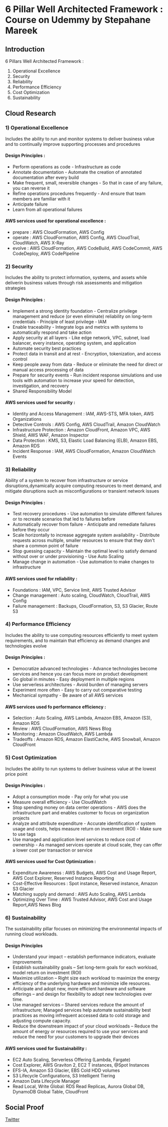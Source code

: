 
# 6 Pillar Well Architected Framework : Course on Udemmy by Stepahane Mareek

## Introduction
6 Pillars Well Architected Framework :
1) Operational Excellence
2) Security
3) Reliability
4) Performance Efficiency
5) Cost Optimization
6) Sustainability

## Cloud Research
### 1) Operational Excellence
Includes the ability to run and monitor systems to deliver business value and to continually improve supporting processes and procedures

#### Design Principles :
- Perform operations as code - Infrastructure as code
- Annotate documentation - Automate the creation of annotated documentation after every build
- Make frequent, small, reversible changes - So that in case of any failure, you can reverse it
- Refine operations procedures frequently - And ensure that team members are familiar with it
- Anticipate failure
- Learn from all operational failures

#### AWS services used for operational excellence :
- prepare	: AWS CloudFormation, AWS Config
- operate	: AWS CloudFormation, AWS Config, AWS CloudTrail, CloudWatch, AWS X-Ray
- evolve	: AWS CloudFormation, AWS CodeBuild, AWS CodeCommit, AWS CodeDeploy, AWS CodePipeline

### 2) Security
Includes the ability to protect information, systems, and assets while deliverin business values through risk assessments and mitigation strategies

#### Design Principles :
- Implement a strong identity foundation - Centralize privilege management and reduce (or even eliminate) reliability on long-term credentials - Principle of least privilege - IAM
- Enable traceability - Integrate logs and metrics with systems to automatically respond and take action
- Apply security at all layers - Like edge network, VPC, subnet, load balancer, every instance, operating system, and application
- Automate security best practices
- Protect data in transit and at rest - Encryption, tokenization, and access control
- Keep people away from data - Reduce or eliminate the need for direct or manual access processing of data
- Prepare for security events - Run incident response simulations and use tools with automation to increase your speed for detection, investigation, and recovery
- Shared Responsibility Model

#### AWS services used for security :
- Identity and Access Management	: IAM, AWS-STS, MFA token, AWS Organizations
- Detective Controls			: AWS Config, AWS CloudTrail, Amazon CloudWatch
- Infrastructure Protection		: Amazon CloudFront, Amazon VPC, AWS Shield, AWS WAF, Amazon Inspector
- Data Protection				: KMS, S3, Elastic Load Balancing (ELB), Amazon EBS, Amazon RDS
- Incident Response			: IAM, AWS CloudFormation, Amazon CloudWatch Events


### 3) Reliability
Ability of a system to recover from infrastructure or service disruptions,dynamically acquire computing resources to meet demand, and mitigate disruptions such as misconfigurations or transient network issues

#### Design Principles :
- Test recovery procedures - Use automation to simulate different failures or to recreate scenarios that led to failures before
- Automatically recover from failure - Anticipate and remediate failures before they occur
- Scale horizontally to increase aggregate system availability - Distribute requests across multiple, smaller resources to ensure that they don't share a common point of failure
- Stop guessing capacity - Maintain the optimal level to satisfy demand without over or under provisioning - Use Auto Scaling
- Manage change in automation - Use automation to make changes to infrastructure

#### AWS services used for reliability :
- Foundations : IAM, VPC, Service limit, AWS Trusted Advisor
- Change management : Auto scaling, CloudWatch, CloudTrail, AWS Config
- Failure management : Backups, CloudFormation, S3, S3 Glacier, Route 53

### 4) Performance Efficiency
Includes the ability to use computing resources efficiently to meet system requirements, and to maintain that efficiency as demand changes and technologies evolve

#### Design Principles :
- Democratize advanced technologies - Advance technologies become services and hence you can focus more on product development
- Go global in minutes - Easy deployment in multiple regions
- Use serverless architectures - Avoid burden of managing servers
- Experiment more often - Easy to carry out comparative testing
- Mechanical sympathy - Be aware of all AWS services 

#### AWS services used fo performance efficiency :
- Selection : Auto Scaling, AWS Lambda, Amazon EBS, Amazon (S3), Amazon RDS
- Review : AWS CloudFormation, AWS News Blog
- Monitoring : Amazon CloudWatch, AWS Lambda
- Tradeoffs : Amazon RDS, Amazon ElastiCache, AWS Snowball, Amazon CloudFront

### 5) Cost Optimization
Includes the ability to run systems to deliver business value at the lowest price point

#### Design Principles :
- Adopt a consumption mode - Pay only for what you use
- Measure overall efficiency - Use CloudWatch
- Stop spending money on data center operations - AWS does the infrastructure part and enables customer to focus on organization projects
- Analyze and attribute expenditure - Accurate identification of system usage and costs, helps measure return on investment (ROI) - Make sure to use tags
- Use managed and application level services to reduce cost of ownership - As managed services operate at cloud scale, they can offer a lower cost per transaction or service

#### AWS services used for Cost Optimization :
- Expenditure Awareness : AWS Budgets, AWS Cost and Usage Report, AWS Cost Explorer, Reserved Instance Reporting
- Cost-Effective Resources : Spot instance, Reserved instance, Amazon S3 Glacier
- Matching supply and demand : AWS Auto Scaling, AWS Lambda
- Optimizing Over Time : AWS Trusted Advisor, AWS Cost and Usage Report,AWS News Blog

### 6) Sustainability
The sustainability pillar focuses on minimizing the environmental impacts of running cloud workloads.

#### Design Principles
- Understand your impact – establish performance indicators, evaluate improvements
- Establish sustainability goals – Set long-term goals for each workload, model return on investment (ROI)
- Maximize utilization – Right size each workload to maximize the energy efficiency of the underlying hardware and minimize idle resources.
- Anticipate and adopt new, more efficient hardware and software offerings – and design for flexibility to adopt new technologies over time.
- Use managed services – Shared services reduce the amount of infrastructure; Managed services help automate sustainability best practices as moving infrequent accessed data to cold storage and adjusting compute capacity.
- Reduce the downstream impact of your cloud workloads – Reduce the amount of energy or resources required to use your services and reduce the need for your customers to upgrade their devices 

#### AWS services used for Sustainability :
- EC2 Auto Scaling, Serverless Offering (Lambda, Fargate)
- Cost Explorer, AWS Graviton 2, EC2 T instances, @Spot Instances
- EFS-IA, Amazon S3 Glacier, EBS Cold HDD volumes
- S3 Lifecycle Configurations, S3 Intelligent Tiering
- Amazon Data Lifecycle Manager
- Read Local, Write Global: RDS Read Replicas, Aurora Global DB, DynamoDB Global Table, CloudFront


## Social Proof

[Twitter](https://twitter.com/tiaradwim1306/status/1630792886420926464)

